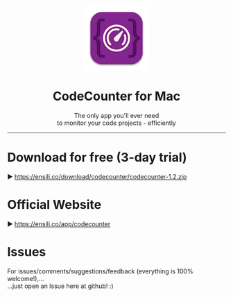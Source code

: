 <p align=center>
  <img height="150px" src="https://github.com/enSili-co/codecounter/raw/main/images/logo.png"/>
</p>
<h1 align=center>CodeCounter for Mac</h1>
<p align=center>
  The only app you'll ever need<br>to monitor your code projects - efficiently
</p>


---

# Download for free (3-day trial)

▶︎ https://ensili.co/download/codecounter/codecounter-1.2.zip

# Official Website

▶︎ https://ensili.co/app/codecounter

# Issues

For issues/comments/suggestions/feedback (everything is 100% welcome!),...    
...just open an Issue here at github! :)
